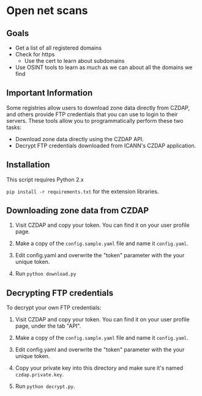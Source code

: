 Open net scans
===========

Goals
------------

* Get a list of all registered domains
* Check for https
    * Use the cert to learn about subdomains
* Use OSINT tools to learn as much as we can about all the domains we find

Important Information
------------

Some registries allow users to download zone data directly from CZDAP, and others provide FTP credentials that you can use to login to their servers. These tools allow you to programmatically perform these two tasks:

* Download zone data directly using the CZDAP API.
* Decrypt FTP credentials downloaded from ICANN's CZDAP application.

Installation
------------

This script requires Python 2.x

`pip install -r requirements.txt` for the extension libraries.

Downloading zone data from CZDAP
---------------------

1. Visit CZDAP and copy your token. You can find it on your user profile page.

2. Make a copy of the `config.sample.yaml` file and name it `config.yaml`.

3. Edit config.yaml and overwrite the "token" parameter with the your unique token.

4. Run `python download.py`

Decrypting FTP credentials
----------------------

To decrypt your own FTP credentials:

1. Visit CZDAP and copy your token. You can find it on your user profile page, under the tab "API".

2. Make a copy of the `config.sample.yaml` file and name it `config.yaml`.

3. Edit config.yaml and overwrite the "token" parameter with the your unique token.

2. Copy your private key into this directory and make sure it's named `czdap.private.key`.

4. Run `python decrypt.py`.
